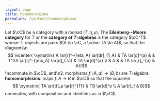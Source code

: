 ```yaml
---
layout: page
title: homomorphisms
permalink: /context/homomorphisms
---
```

Let $\cC$ be a category with a monad $(T,\eta,\mu)$. The **Eilenberg--Moore category** for $T$ or the **category of $T$-algebras** is the category $\cC^T$ whose: 1. objects are pairs $(A \in \cC, a \colon TA \to A)$, so that the diagrams\n$$ \vcenter{ \xymatrix{ A \ar[r]^-{\eta_A} \ar[dr]_{1_A} & TA \ar[d]^{a} & & T^2A \ar[r]^-{\mu_A} \ar[d]_{Ta} & TA \ar[d]^{a} \\ & A & & TA \ar[r]_-{a} & A}}$$\ncommute in $\cC$, and\n2. morphisms $f \colon (A,a) \to (B,b)$ are $T$-algebra **homomorphisms**: maps $f \colon A \to B$ in $\cC$ so that the square\n$$ \xymatrix{ TA \ar[d]_a \ar[r]^{Tf} & TB \ar[d]^b \\ A \ar[r]_f & B}$$ commutes,  with composition and identities as in $\cC$.
